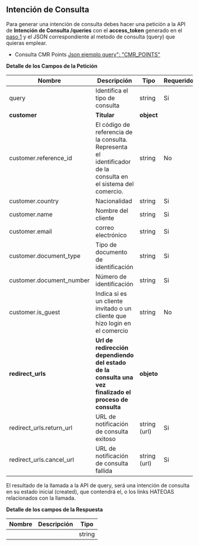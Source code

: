 ## Intención de Consulta

Para generar una intención de consulta debes hacer una petición a la API de **Intención de Consulta /queries** con el **access_token** generado en el [paso 1](obtener-token-acceso.md) y el JSON correspondiente al metodo de consulta (query) que quieras emplear.

- Consulta CMR Points [Json ejemplo query": "CMR_POINTS" ](json-consulta-cmr-points.md)

**Detalle de los Campos de la Petición**

| Nombre                                   | Descripción                              | Tipo         |    Requerido |
| ---------------------------------------- | ---------------------------------------- | ------------ | ------------ |
| query                                    | Identifica el tipo de consulta           | string       | Si           |
| **customer**                             | **Titular**                              | **object**   |              |
| customer.reference_id                    | El código de referencia de la consulta. Representa el identificador de  la consulta en el sistema del comercio. | string       | No       |
| customer.country                         | Nacionalidad                             | string       | Si           |
| customer.name                            | Nombre del cliente                       | string       | Si           |
| customer.email                           | correo electrónico                       | string       | Si           |
| customer.document_type                   | Tipo de documento de identificación      | string       | Si           |
| customer.document_number                 | Número de identificación                 | string       | Si           |
| customer.is_guest                        | Indica si es un cliente invitado o un cliente que hizo login en el comercio | string  | No       |
| **redirect_urls**                        | **Url de redirección dependiendo del estado de la consulta una vez finalizado el proceso de consulta** | **objeto**   |
| redirect_urls.return_url                 | URL de notificación de consulta exitoso  | string (url) | Si       |
| redirect_urls.cancel_url                 | URL de notificación de consulta fallida  | string (url) | Si       |

El resultado de la llamada a la API de query, será una intención de consulta en su estado inicial (created), que contendrá el, o los links HATEOAS relacionados con la llamada.

**Detalle de los campos de la Respuesta**

| Nombre                                   | Descripción                              | Tipo         |
| ---------------------------------------- | ---------------------------------------- | ------------ |
|                                    |  | string       |
